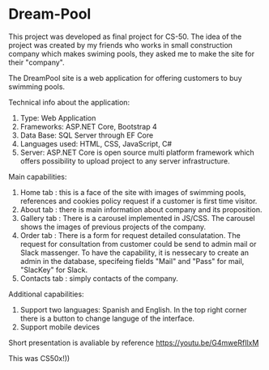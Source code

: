 # Dream-Pool
This project was developed as final project for CS-50. The idea of the project was created by my friends who works in small construction company which makes swiming pools, they asked me to make the site for their "company".

The DreamPool site is a web application for offering customers to buy swimming pools.

Technical info about the application:

1) Type: Web Application
2) Frameworks: ASP.NET Core, Bootstrap 4 
3) Data Base: SQL Server through EF Core
4) Languages used: HTML, CSS, JavaScript, C#
5) Server: ASP.NET Core is open source multi platform framework which offers possibility to upload project to any server infrastructure.

Main capabilities:

1) Home tab : this is a face of the site with images of swimming pools, references and cookies policy request if a customer is first time visitor. 
2) About tab : there is main information about company and its proposition.
3) Gallery tab : There is a carousel implemented in JS/CSS. The carousel shows the images of previous projects of the company.
4) Order tab : There is a form for request detailed consulatation. The request for consultation from customer could be send to admin mail or Slack massenger. To have the capability, it is nessecary to create an admin in the database, specifeing fields "Mail" and "Pass" for mail, "SlacKey" for Slack.
5) Contacts tab : simply contacts of the company.

Additional capabilities:

1) Support two languages: Spanish and English. In the top right corner there is a button to change languge of the interface.
2) Support mobile devices 

Short presentation is avaliable by reference https://youtu.be/G4mweRfIlxM

This was CS50x!))

